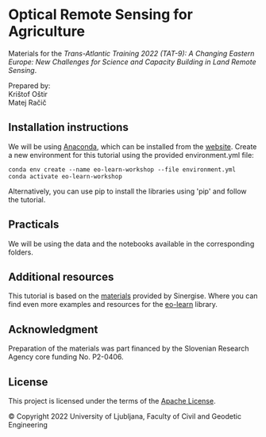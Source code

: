 # Optical Remote Sensing for Agriculture

Materials for the *Trans-Atlantic Training 2022 (TAT-9): A Changing Eastern Europe: New Challenges for Science and Capacity Building in Land Remote Sensing*.

Prepared by:  
Krištof Oštir  
Matej Račič 

## Installation instructions
We will be using [Anaconda](https://www.anaconda.com/), which can be installed from the [website](https://www.anaconda.com/products/distribution#Downloads). Create a new environment for this tutorial using the provided environment.yml file:

```
conda env create --name eo-learn-workshop --file environment.yml
conda activate eo-learn-workshop
```

Alternatively, you can use pip to install the libraries using 'pip' and follow the tutorial.

## Practicals
We will be using the data and the notebooks available in the corresponding folders.

## Additional resources
This tutorial is based on the [materials](https://github.com/sentinel-hub/eo-learn-workshop/) provided by Sinergise. Where you can find even more examples and resources for the [eo-learn](https://github.com/sentinel-hub/eo-learn) library.

## Acknowledgment

Preparation of the materials was part financed by the Slovenian Research Agency core funding No. P2-0406.

## License
This project is licensed under the terms of the [Apache License](LICENSE).

© Copyright 2022 University of Ljubljana, Faculty of Civil and Geodetic Engineering